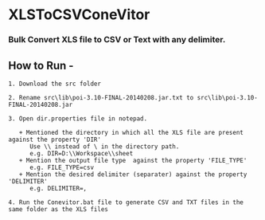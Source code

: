 XLSToCSVConeVitor
=================

### Bulk Convert XLS file to CSV or Text with any delimiter. 


How to Run - 
----
````
1. Download the src folder

2. Rename src\lib\poi-3.10-FINAL-20140208.jar.txt to src\lib\poi-3.10-FINAL-20140208.jar

3. Open dir.properties file in notepad.

   + Mentioned the directory in which all the XLS file are present against the property 'DIR'
      Use \\ instead of \ in the directory path. 
      e.g. DIR=D:\\Workspace\\sheet
   + Mention the output file type  against the property 'FILE_TYPE'
      e.g. FILE_TYPE=csv 
   + Mention the desired delimiter (separater) against the property 'DELIMITER'
      e.g. DELIMITER=,

4. Run the Conevitor.bat file to generate CSV and TXT files in the same folder as the XLS files
````
